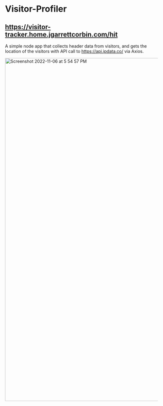 # Visitor-Profiler

## https://visitor-tracker.home.jgarrettcorbin.com/hit

A simple node app that collects header data from visitors, and gets the location of the visitors with API call to https://api.ipdata.co/ via Axios.


<img width="1130" alt="Screenshot 2022-11-06 at 5 54 57 PM" src="https://user-images.githubusercontent.com/1414728/200210976-f57cca0b-8190-45ff-ab4d-44fe56e851a1.png">
